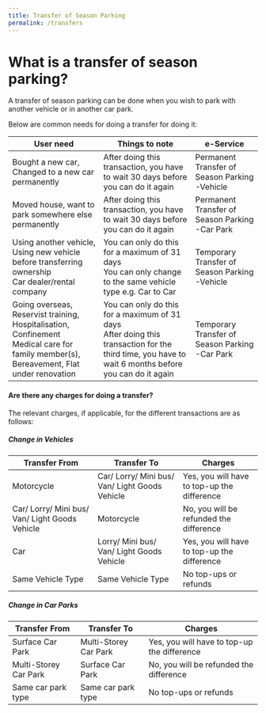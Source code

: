 ```yaml
---
title: Transfer of Season Parking
permalink: /transfers
---
```

# What is a transfer of season parking?
A transfer of season parking can be done when you wish to park with another vehicle or in another car park.

Below are common needs for doing a transfer for doing it:


| **User need** |  **Things to note**| **e-Service** |
| -------- | -------- | -------- |
|   Bought a new car, Changed to a new car permanently   | After doing this transaction, you have to wait 30 days before you can do it again     | Permanent Transfer of Season Parking -Vehicle     |
|   Moved house, want to park somewhere else permanently   | After doing this transaction, you have to wait 30 days before you can do it again     | Permanent Transfer of Season Parking -Car Park     |
|   Using another vehicle, Using new vehicle before transferring ownership<br>Car dealer/rental company   | You can only do this for a maximum of 31 days <br>You can only change to the same vehicle type e.g.  Car to Car| Temporary Transfer of Season Parking -Vehicle     |
|   Going overseas,<br>Reservist training, <br>Hospitalisation, Confinement<br> Medical care for family member(s), Bereavement, Flat under renovation| You can only do this for a maximum of 31 days <br>After doing this transaction for the third time, you have to wait 6 months before you can do it again     | Temporary Transfer of Season Parking -Car Park     |


#### Are there any charges for doing a transfer?
The relevant charges, if applicable, for the different transactions are as follows:

##### Change in Vehicles
| **Transfer From** |  **Transfer To** | **Charges** |
| -------- | -------- | -------- |
| Motorcycle     | Car/ Lorry/ Mini bus/ Van/ Light Goods Vehicle     | Yes,  you will have to top-up the difference     |
| Car/ Lorry/ Mini bus/ Van/ Light Goods Vehicle     | Motorcycle     | No, you will be refunded the difference     |
| Car    | Lorry/ Mini bus/ Van/ Light Goods Vehicle      | Yes,  you will have to top-up the difference     |
| Same Vehicle Type      | Same Vehicle Type     | No top-ups or refunds     |

##### Change in Car Parks

| **Transfer From** |  **Transfer To** | **Charges** |
| -------- | -------- | -------- |
| Surface Car Park     | Multi-Storey Car Park     | Yes,  you will have to top-up the difference     |
| Multi-Storey Car Park    | Surface Car Park    | No,  you will be refunded the difference     |
| Same car park type    | Same car park type    | No top-ups or refunds     |